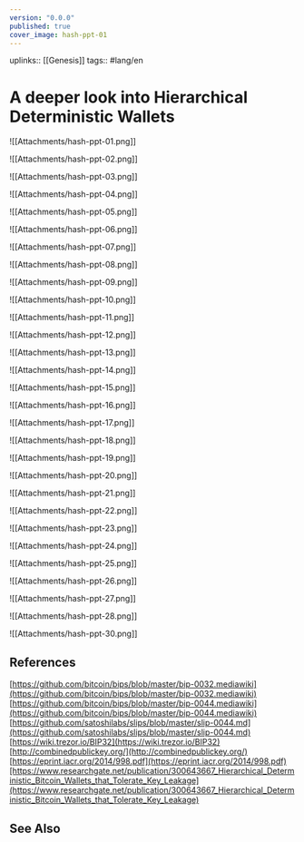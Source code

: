 ```yaml
---
version: "0.0.0"
published: true
cover_image: hash-ppt-01
---
```


uplinks:: [[Genesis]]
tags:: #lang/en 
# A deeper look into Hierarchical Deterministic Wallets

![[Attachments/hash-ppt-01.png]]

![[Attachments/hash-ppt-02.png]]

![[Attachments/hash-ppt-03.png]]

![[Attachments/hash-ppt-04.png]]

![[Attachments/hash-ppt-05.png]]

![[Attachments/hash-ppt-06.png]]

![[Attachments/hash-ppt-07.png]]

![[Attachments/hash-ppt-08.png]]

![[Attachments/hash-ppt-09.png]]

![[Attachments/hash-ppt-10.png]]

![[Attachments/hash-ppt-11.png]]

![[Attachments/hash-ppt-12.png]]

![[Attachments/hash-ppt-13.png]]

![[Attachments/hash-ppt-14.png]]

![[Attachments/hash-ppt-15.png]]

![[Attachments/hash-ppt-16.png]]

![[Attachments/hash-ppt-17.png]]

![[Attachments/hash-ppt-18.png]]

![[Attachments/hash-ppt-19.png]]

![[Attachments/hash-ppt-20.png]]

![[Attachments/hash-ppt-21.png]]

![[Attachments/hash-ppt-22.png]]

![[Attachments/hash-ppt-23.png]]

![[Attachments/hash-ppt-24.png]]

![[Attachments/hash-ppt-25.png]]

![[Attachments/hash-ppt-26.png]]

![[Attachments/hash-ppt-27.png]]

![[Attachments/hash-ppt-28.png]]

![[Attachments/hash-ppt-30.png]]

## References
[https://github.com/bitcoin/bips/blob/master/bip-0032.mediawiki](https://github.com/bitcoin/bips/blob/master/bip-0032.mediawiki)
[https://github.com/bitcoin/bips/blob/master/bip-0044.mediawiki](https://github.com/bitcoin/bips/blob/master/bip-0044.mediawiki)
[https://github.com/satoshilabs/slips/blob/master/slip-0044.md](https://github.com/satoshilabs/slips/blob/master/slip-0044.md)
[https://wiki.trezor.io/BIP32](https://wiki.trezor.io/BIP32)
[http://combinedpublickey.org/](http://combinedpublickey.org/)
[https://eprint.iacr.org/2014/998.pdf](https://eprint.iacr.org/2014/998.pdf)[https://www.researchgate.net/publication/300643667_Hierarchical_Deterministic_Bitcoin_Wallets_that_Tolerate_Key_Leakage](https://www.researchgate.net/publication/300643667_Hierarchical_Deterministic_Bitcoin_Wallets_that_Tolerate_Key_Leakage)

## See Also
